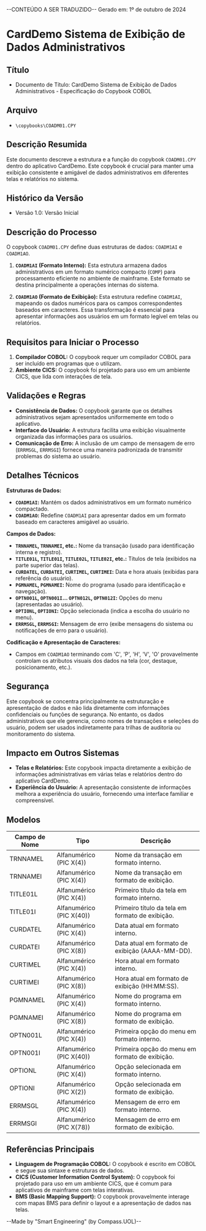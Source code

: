 --CONTEÚDO A SER TRADUZIDO--
Gerado em: 1º de outubro de 2024

# **CardDemo Sistema de Exibição de Dados Administrativos**

## Título

- Documento de Título: CardDemo Sistema de Exibição de Dados Administrativos - Especificação do Copybook COBOL

## Arquivo

- `\copybooks\COADM01.CPY`

## Descrição Resumida

Este documento descreve a estrutura e a função do copybook `COADM01.CPY` dentro do aplicativo CardDemo. Este copybook é crucial para manter uma exibição consistente e amigável de dados administrativos em diferentes telas e relatórios no sistema.

## Histórico da Versão

- Versão 1.0: Versão Inicial

## Descrição do Processo

O copybook `COADM01.CPY` define duas estruturas de dados: `COADM1AI` e `COADM1AO`. 

1. **`COADM1AI` (Formato Interno):** Esta estrutura armazena dados administrativos em um formato numérico compacto (`COMP`) para processamento eficiente no ambiente de mainframe. Este formato se destina principalmente a operações internas do sistema.

2. **`COADM1AO` (Formato de Exibição):** Esta estrutura redefine `COADM1AI`, mapeando os dados numéricos para os campos correspondentes baseados em caracteres. Essa transformação é essencial para apresentar informações aos usuários em um formato legível em telas ou relatórios.

## Requisitos para Iniciar o Processo

1. **Compilador COBOL:** O copybook requer um compilador COBOL para ser incluído em programas que o utilizam.
2. **Ambiente CICS:** O copybook foi projetado para uso em um ambiente CICS, que lida com interações de tela.

## Validações e Regras

* **Consistência de Dados:** O copybook garante que os detalhes administrativos sejam apresentados uniformemente em todo o aplicativo.
* **Interface do Usuário:** A estrutura facilita uma exibição visualmente organizada das informações para os usuários.
* **Comunicação de Erro:** A inclusão de um campo de mensagem de erro (`ERRMSGL`, `ERRMSGI`) fornece uma maneira padronizada de transmitir problemas do sistema ao usuário.

## Detalhes Técnicos

**Estruturas de Dados:**

* **`COADM1AI`:**  Mantém os dados administrativos em um formato numérico compactado.
* **`COADM1AO`:** Redefine `COADM1AI` para apresentar dados em um formato baseado em caracteres amigável ao usuário.

**Campos de Dados:**

* **`TRNNAMEL`, `TRNNAMEI`, etc.:** Nome da transação (usado para identificação interna e registro).
* **`TITLE01L`, `TITLE01I`, `TITLE02L`, `TITLE02I`, etc.:**  Títulos de tela (exibidos na parte superior das telas).
* **`CURDATEL`, `CURDATEI`, `CURTIMEL`, `CURTIMEI`:** Data e hora atuais (exibidas para referência do usuário).
* **`PGMNAMEL`, `PGMNAMEI`:** Nome do programa (usado para identificação e navegação).
* **`OPTN001L`, `OPTN001I`... `OPTN012L`, `OPTN012I`:** Opções do menu (apresentadas ao usuário).
* **`OPTIONL`, `OPTIONI`:** Opção selecionada (indica a escolha do usuário no menu).
* **`ERRMSGL`, `ERRMSGI`:** Mensagem de erro (exibe mensagens do sistema ou notificações de erro para o usuário).

**Codificação e Apresentação de Caracteres:**

* Campos em `COADM1AO` terminando com 'C', 'P', 'H', 'V', 'O' provavelmente controlam os atributos visuais dos dados na tela (cor, destaque, posicionamento, etc.).

## Segurança

Este copybook se concentra principalmente na estruturação e apresentação de dados e não lida diretamente com informações confidenciais ou funções de segurança. No entanto, os dados administrativos que ele gerencia, como nomes de transações e seleções do usuário, podem ser usados indiretamente para trilhas de auditoria ou monitoramento do sistema.

## Impacto em Outros Sistemas

* **Telas e Relatórios:** Este copybook impacta diretamente a exibição de informações administrativas em várias telas e relatórios dentro do aplicativo CardDemo.
* **Experiência do Usuário:**  A apresentação consistente de informações melhora a experiência do usuário, fornecendo uma interface familiar e compreensível.

## Modelos

| Campo de Nome | Tipo | Descrição |
|---|---|---|
| TRNNAMEL | Alfanumérico (PIC X(4)) | Nome da transação em formato interno. |
| TRNNAMEI | Alfanumérico (PIC X(4)) | Nome da transação em formato de exibição. |
| TITLE01L | Alfanumérico (PIC X(4)) | Primeiro título da tela em formato interno. |
| TITLE01I | Alfanumérico (PIC X(40)) | Primeiro título da tela em formato de exibição. |
| CURDATEL | Alfanumérico (PIC X(4)) | Data atual em formato interno. |
| CURDATEI | Alfanumérico (PIC X(8)) | Data atual em formato de exibição (AAAA-MM-DD). |
| CURTIMEL | Alfanumérico (PIC X(4)) | Hora atual em formato interno. |
| CURTIMEI | Alfanumérico (PIC X(8)) | Hora atual em formato de exibição (HH:MM:SS). |
| PGMNAMEL | Alfanumérico (PIC X(4)) | Nome do programa em formato interno. |
| PGMNAMEI | Alfanumérico (PIC X(8)) | Nome do programa em formato de exibição. |
| OPTN001L | Alfanumérico (PIC X(4)) | Primeira opção do menu em formato interno. |
| OPTN001I | Alfanumérico (PIC X(40)) | Primeira opção do menu em formato de exibição. |
| OPTIONL | Alfanumérico (PIC X(4)) | Opção selecionada em formato interno. |
| OPTIONI | Alfanumérico (PIC X(2)) | Opção selecionada em formato de exibição. |
| ERRMSGL | Alfanumérico (PIC X(4)) | Mensagem de erro em formato interno. |
| ERRMSGI | Alfanumérico (PIC X(78)) | Mensagem de erro em formato de exibição. |

## Referências Principais

* **Linguagem de Programação COBOL:** O copybook é escrito em COBOL e segue sua sintaxe e estruturas de dados.
* **CICS (Customer Information Control System):**  O copybook foi projetado para uso em um ambiente CICS, que é comum para aplicativos de mainframe com telas interativas.
* **BMS (Basic Mapping Support):**  O copybook provavelmente interage com mapas BMS para definir o layout e a apresentação de dados nas telas.

--Made by "Smart Engineering" (by Compass.UOL)--